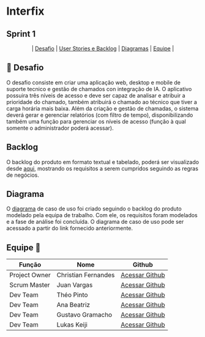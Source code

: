 <h1>Interfix</h1>

<h2>Sprint 1</h2>

<p align="center">
| <a href = "#desafio">Desafio</a> |
<a href = "#backlog">User Stories e Backlog</a> |
<a href = "#diagrama">Diagramas</a> |
<a href = "#equipe">Equipe</a> |
</p>

## 🏅 Desafio <a id="desafio"></a>
O desafio consiste em criar uma aplicação web, desktop e mobile de suporte tecnico e gestão de chamados con integração de IA. O aplicativo possuira três níveis de acesso e deve ser capaz de analisar e atribuir a prioridade do chamado, também atribuirá o chamado ao técnico que tiver a carga horária mais baixa. Além da criação e gestão de chamadas, o sistema deverá gerar e gerenciar relatórios (com filtro de tempo), disponibilizando também uma função para gerenciar os níveis de acesso (função à qual somente o administrador poderá acessar).

## Backlog <a id="backlog"></a>
O backlog do produto em formato textual e tabelado, poderá ser visualizado desde [aqui](https://github.com/RenteriaJuan/Gestao-de-Chamados/blob/bcae397edbbc227ac981d20e611f2ca073bdc3ce/Backlog/Backlog%20do%20produto.txt), mostrando os requisitos a serem cumpridos seguindo as regras de negócios.  

## Diagrama <a id="diagrama"></a>

O [diagrama](https://github.com/RenteriaJuan/Gestao-de-Chamados/blob/main/Diagramas/ChamadosGestao.asta) de caso de uso foi criado seguindo o backlog do produto modelado pela equipa de trabalho. Com ele, os requisitos foram modelados e a fase de análise foi concluída. O diagrama de caso de uso pode ser acessado a partir do link fornecido anteriormente.

## Equipe 👥<a id="equipe"></a>

Função       | Nome                | Github                                                       |
------------ | --------------------| -------------------------------------------------------------|
Project Owner| Christian Fernandes | [Acessar Github](https://github.com/ChristianFernandesLemos) |
Scrum Master | Juan Vargas         | [Acessar Github](https://github.com/RenteriaJuan)            |
Dev Team     | Théo Pinto          | [Acessar Github](https://github.com/Thorphinm)               |
Dev Team     | Ana Beatriz         | [Acessar Github](https://github.com/Anasouza2802)            |
Dev Team     |Gustavo Gramacho     | [Acessar Github](https://github.com/gramachoo)               |
Dev Team     | Lukas Keiji         | [Acessar Github](https://github.com/Lucaskeiji)              |







